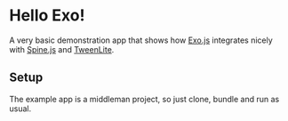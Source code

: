 # Hello Exo!

A very basic demonstration app that shows how [Exo.js](https://github.com/jpettersson/exo.js) integrates nicely with [Spine.js](http://spinejs.com/) and [TweenLite](http://www.greensock.com/tweenlite/).

## Setup
The example app is a middleman project, so just clone, bundle and run as usual.